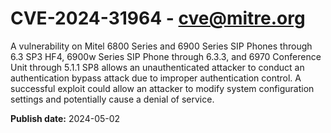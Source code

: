 # CVE-2024-31964 - cve@mitre.org

A vulnerability on Mitel 6800 Series and 6900 Series SIP Phones through 6.3 SP3 HF4, 6900w Series SIP Phone through 6.3.3, and 6970 Conference Unit through 5.1.1 SP8 allows an unauthenticated attacker to conduct an authentication bypass attack due to improper authentication control. A successful exploit could allow an attacker to modify system configuration settings and potentially cause a denial of service.

**Publish date:** 2024-05-02

